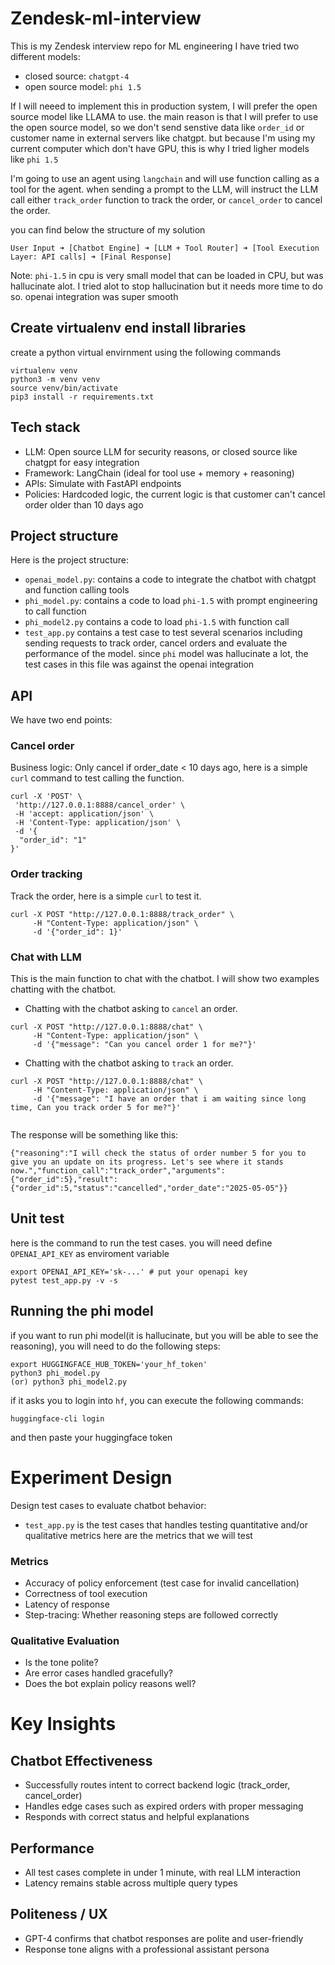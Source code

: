 # Zendesk-ml-interview
This is my Zendesk interview repo for ML engineering 
I have tried two different models:
* closed source: `chatgpt-4`
* open source model: `phi 1.5` 

If I will neeed to implement this in production system, I will prefer the open source model like LLAMA to use. the main
reason is that I will prefer to use the open source model, so we don't send senstive data like `order_id` or customer name 
in external servers like chatgpt. but because I'm using my current computer which don't have GPU, this is why I tried ligher models
like `phi 1.5`

I'm going to use an agent using `langchain` and will use function calling as a tool for the agent. when sending a prompt to 
the LLM, will instruct the LLM call either `track_order` function to track the order, or `cancel_order` to cancel the order.

you can find below the structure of my solution
```
User Input ➜ [Chatbot Engine] ➜ [LLM + Tool Router] ➜ [Tool Execution Layer: API calls] ➜ [Final Response]
```


Note: `phi-1.5` in cpu is very small model that can be loaded in CPU, but was hallucinate alot. I tried alot to stop hallucination 
but it needs more time to do so. openai integration was super smooth

## Create virtualenv end install libraries
create a python virtual envirnment using the following commands
```
virtualenv venv
python3 -m venv venv
source venv/bin/activate
pip3 install -r requirements.txt
``` 

## Tech stack
* LLM: Open source LLM for security reasons, or closed source like chatgpt for easy integration
* Framework: LangChain (ideal for tool use + memory + reasoning)
* APIs: Simulate with FastAPI endpoints
* Policies: Hardcoded logic, the current logic is that customer can't cancel order older than 10 days ago


## Project structure

Here is the project structure:

* `openai_model.py`: contains a code to integrate the chatbot with chatgpt and function calling tools
* `phi_model.py`: contains a code to load `phi-1.5` with prompt engineering to call function
* `phi_model2.py` contains a code to load `phi-1.5` with function call
* `test_app.py` contains a test case to test several scenarios including sending requests to track order, cancel orders and evaluate the performance of the model. since `phi` model was hallucinate a lot, the test cases in this file was against the openai integration


## API 

We have two end points:

### Cancel order 
Business logic: Only cancel if order_date < 10 days ago, here is a simple `curl` command to test calling the function.

```
curl -X 'POST' \
 'http://127.0.0.1:8888/cancel_order' \
 -H 'accept: application/json' \
 -H 'Content-Type: application/json' \
 -d '{
  "order_id": "1"
}'
```

### Order tracking 
Track the order, here is a simple `curl` to test it.
```
curl -X POST "http://127.0.0.1:8888/track_order" \
     -H "Content-Type: application/json" \
     -d '{"order_id": 1}'

```

### Chat with LLM
This is the main function to chat with the chatbot. I will show two examples chatting with the chatbot.

* Chatting with the chatbot asking to `cancel` an order. 
```
curl -X POST "http://127.0.0.1:8888/chat" \
     -H "Content-Type: application/json" \
     -d '{"message": "Can you cancel order 1 for me?"}'

```

* Chatting with the chatbot asking to `track` an order.
```
curl -X POST "http://127.0.0.1:8888/chat" \
     -H "Content-Type: application/json" \
     -d '{"message": "I have an order that i am waiting since long time, Can you track order 5 for me?"}'


```

The response will be something like this:

```
{"reasoning":"I will check the status of order number 5 for you to give you an update on its progress. Let's see where it stands now.","function_call":"track_order","arguments":{"order_id":5},"result":{"order_id":5,"status":"cancelled","order_date":"2025-05-05"}}
```

## Unit test
here is the command to run the test cases. you will need define `OPENAI_API_KEY` as enviroment variable
```
export OPENAI_API_KEY='sk-...' # put your openapi key
pytest test_app.py -v -s
```

## Running the phi model
if you want to run phi model(it is hallucinate, but you will be able to see the reasoning), you will need to do the following steps:

```
export HUGGINGFACE_HUB_TOKEN='your_hf_token'
python3 phi_model.py
(or) python3 phi_model2.py
```

if it asks you to login into `hf`, you can execute the following commands:
```
huggingface-cli login
```
and then paste your huggingface token

# Experiment Design
Design test cases to evaluate chatbot behavior:

* `test_app.py` is the test cases that handles testing quantitative and/or qualitative metrics 
here are the metrics that we will test

### Metrics
* Accuracy of policy enforcement (test case for invalid cancellation)
* Correctness of tool execution
* Latency of response
* Step-tracing: Whether reasoning steps are followed correctly

### Qualitative Evaluation
* Is the tone polite?
* Are error cases handled gracefully?
* Does the bot explain policy reasons well?

# Key Insights
## Chatbot Effectiveness
* Successfully routes intent to correct backend logic (track_order, cancel_order)
* Handles edge cases such as expired orders with proper messaging
* Responds with correct status and helpful explanations

## Performance
* All test cases complete in under 1 minute, with real LLM interaction
* Latency remains stable across multiple query types
## Politeness / UX
* GPT-4 confirms that chatbot responses are polite and user-friendly
* Response tone aligns with a professional assistant persona




